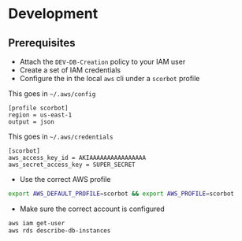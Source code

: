 # Development  

## Prerequisites  

- Attach the `DEV-DB-Creation` policy to your IAM user  
- Create a set of IAM credentials  
- Configure the in the local `aws` cli under a `scorbot` profile  

This goes in `~/.aws/config`  

```
[profile scorbot]
region = us-east-1
output = json
```

This goes in `~/.aws/credentials`

```
[scorbot]
aws_access_key_id = AKIAAAAAAAAAAAAAAAA
aws_secret_access_key = SUPER_SECRET
```

- Use the correct AWS profile

```bash
export AWS_DEFAULT_PROFILE=scorbot && export AWS_PROFILE=scorbot
```

- Make sure the correct account is configured  

```bash
aws iam get-user
aws rds describe-db-instances
```

